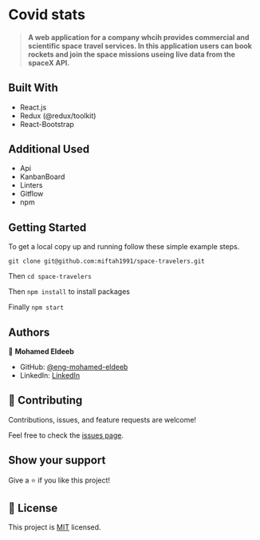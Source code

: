 # Covid stats

> #### A web application for a company whcih provides commercial and scientific space travel services. In this application users can book rockets and join the space missions useing live data from the spaceX API.

## Built With

- React.js
- Redux (@redux/toolkit)
- React-Bootstrap

## Additional Used

- Api
- KanbanBoard
- Linters
- Gitflow
- npm

## Getting Started

To get a local copy up and running follow these simple example steps.

`git clone git@github.com:miftah1991/space-travelers.git `

Then `cd space-travelers`

Then `npm install` to install packages

Finally `npm start`

## Authors

👤 **Mohamed Eldeeb**

- GitHub: [@eng-mohamed-eldeeb](https://github.com/eng-mohamed-eldeeb)
- LinkedIn: [LinkedIn](https://www.linkedin.com/in/mohamed-eldeeb-a69022206/)

## 🤝 Contributing

Contributions, issues, and feature requests are welcome!

Feel free to check the [issues page](../../issues/).

## Show your support

Give a ⭐️ if you like this project!

## 📝 License

This project is [MIT](./MIT.md) licensed.